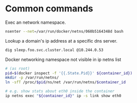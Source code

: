 # Common commands

Exec an network namespace.
```bash
nsenter --net=/var/run/docker/netns/060b5164348d bash
```

Lookup a domain's ip address at a specific dns server.
```bash
dig sleep.foo.svc.cluster.local @10.244.0.53
```

Docker networking namespace not visible in ip netns list
```bash
# (as root)
pid=$(docker inspect -f '{{.State.Pid}}' ${container_id})
mkdir -p /var/run/netns/
ln -sfT /proc/$pid/ns/net /var/run/netns/$container_id

# e.g. show stats about eth0 inside the container
ip netns exec "${container_id}" ip -s link show eth0
```
